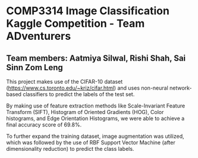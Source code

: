 # COMP3314 Image Classification Kaggle Competition - Team ADventurers  
Team members: Aatmiya Silwal, Rishi Shah, Sai Sinn Zom Leng
---

This project makes use of the CIFAR-10 dataset (https://www.cs.toronto.edu/~kriz/cifar.html) and uses non-neural network-based classifiers to predict the labels of the test set.  

By making use of feature extraction methods like Scale-Invariant Feature Transform (SIFT), Histogram of Oriented Gradients (HOG), Color histograms, and Edge Orientation Histograms, we were able to achieve a final accuracy score of 69.8%. 
  
  To further expand the training dataset, image augmentation was utilized, which was followed by the use of RBF Support Vector Machine (after dimensionality reduction) to predict the class labels.
